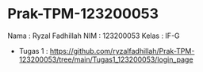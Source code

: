 # Prak-TPM-123200053
Nama : Ryzal Fadhillah
NIM : 123200053
Kelas : IF-G

- Tugas 1 : https://github.com/ryzalfadhillah/Prak-TPM-123200053/tree/main/Tugas1_123200053/login_page
